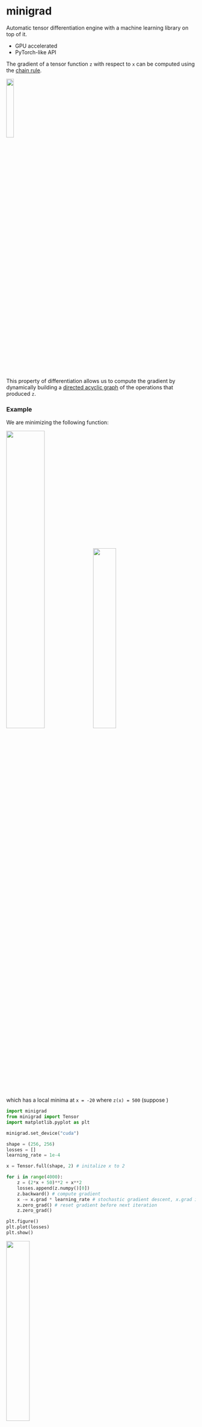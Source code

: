 # minigrad
Automatic tensor differentiation engine with a machine learning library on top of it.

- GPU accelerated
- PyTorch-like API

The gradient of a tensor function `z` with respect to `x` can be computed using the [chain rule](https://en.wikipedia.org/wiki/Chain_rule).

<img src="https://gcdn.pbrd.co/images/hKCJBEtyQ79h.png?o=1" width="20%"/>

This property of differentiation allows us to compute the gradient by dynamically building a
[directed acyclic graph](https://en.wikipedia.org/wiki/Directed_acyclic_graph) of the operations that produced `z`.

### Example

We are minimizing the following function:

<img src="https://gcdn.pbrd.co/images/Bokf3btMl72H.png?o=1" width="45%"/>

<img src="https://gcdn.pbrd.co/images/HcMzdob6yUhg.png?o=1" width="35%"/>

which has a local minima at `x = -20` where `z(x) = 500` (suppose )

```py
import minigrad
from minigrad import Tensor
import matplotlib.pyplot as plt

minigrad.set_device("cuda")

shape = (256, 256)
losses = []
learning_rate = 1e-4

x = Tensor.full(shape, 2) # initalize x to 2

for i in range(4000):
    z = (2*x + 50)**2 + x**2
    losses.append(z.numpy()[0])
    z.backward() # compute gradient
    x -= x.grad * learning_rate # stochastic gradient descent, x.grad is dz/dx
    x.zero_grad() # reset gradient before next iteration
    z.zero_grad()

plt.figure()
plt.plot(losses)
plt.show()
```

<img src="https://gcdn.pbrd.co/images/Hqjqnc7d8PXp.png?o=1" width="35%"/>
